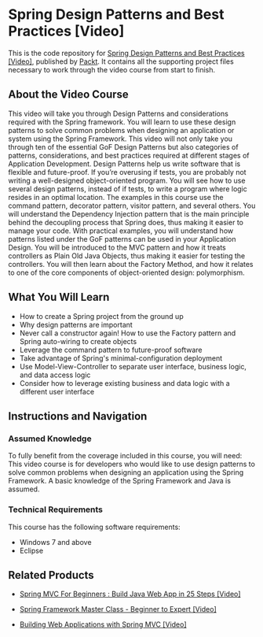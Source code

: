 # Spring Design Patterns and Best Practices [Video]
This is the code repository for [Spring Design Patterns and Best Practices [Video]](https://www.packtpub.com/application-development/spring-5-design-patterns-and-best-practices-video?utm_source=github&utm_medium=repository&utm_campaign=9781788291897), published by [Packt](https://www.packtpub.com/?utm_source=github). It contains all the supporting project files necessary to work through the video course from start to finish.
## About the Video Course
This video will take you through Design Patterns and considerations required with the Spring framework. You will learn to use these design patterns to solve common problems when designing an application or system using the Spring Framework. This video will not only take you through ten of the essential GoF Design Patterns but also categories of patterns, considerations, and best practices required at different stages of Application Development. 
Design Patterns help us write software that is flexible and future-proof. If you’re overusing if tests, you are probably not writing a well-designed object-oriented program. You will see how to use several design patterns, instead of if tests, to write a program where logic resides in an optimal location. The examples in this course use the command pattern, decorator pattern, visitor pattern, and several others.
You will understand the Dependency Injection pattern that is the main principle behind the decoupling process that Spring does, thus making it easier to manage your code. With practical examples, you will understand how patterns listed under the GoF patterns can be used in your Application Design. You will be introduced to the MVC pattern and how it treats controllers as Plain Old Java Objects, thus making it easier for testing the controllers. You will then learn about the Factory Method, and how it relates to one of the core components of object-oriented design: polymorphism.

<H2>What You Will Learn</H2>
<DIV class=book-info-will-learn-text>
<UL>
<LI>How to create a Spring project from the ground up 
<LI>Why design patterns are important
<LI>Never call a constructor again! How to use the Factory pattern and Spring auto-wiring to create objects
<LI>Leverage the command pattern to future-proof software
<LI>Take advantage of Spring's minimal-configuration deployment
<LI>Use Model-View-Controller to separate user interface, business logic, and data access logic
<LI>Consider how to leverage existing business and data logic with a different user interface </LI></UL></DIV>

## Instructions and Navigation
### Assumed Knowledge
To fully benefit from the coverage included in this course, you will need:<br/>
This video course is for developers who would like to use design patterns to solve common problems when designing an application using the Spring Framework. A basic knowledge of the Spring Framework and Java is assumed.
### Technical Requirements
This course has the following software requirements:<br/>
- Windows 7 and above
- Eclipse

## Related Products
* [Spring MVC For Beginners : Build Java Web App in 25 Steps [Video]](https://www.packtpub.com/application-development/spring-mvc-beginners-build-java-web-app-25-steps-video?utm_source=github&utm_medium=repository&utm_campaign=9781789139341)

* [Spring Framework Master Class - Beginner to Expert [Video]](https://www.packtpub.com/application-development/spring-framework-master-class-beginner-expert-video?utm_source=github&utm_medium=repository&utm_campaign=9781788994576)

* [Building Web Applications with Spring MVC [Video]](https://www.packtpub.com/web-development/building-web-applications-spring-mvc-video?utm_source=github&utm_medium=repository&utm_campaign=9781783286539)

